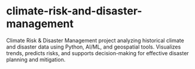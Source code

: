 # climate-risk-and-disaster-management
Climate Risk &amp; Disaster Management project analyzing historical climate and disaster data using Python, AI/ML, and geospatial tools. Visualizes trends, predicts risks, and supports decision-making for effective disaster planning and mitigation.
